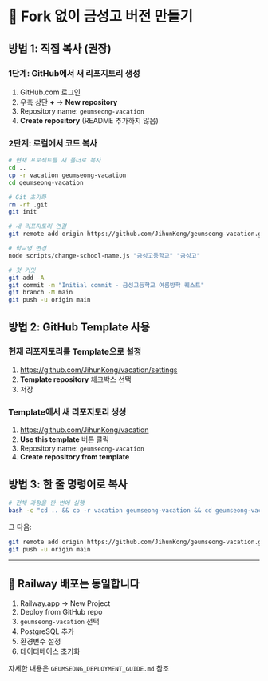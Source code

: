 # 🎯 Fork 없이 금성고 버전 만들기

## 방법 1: 직접 복사 (권장)

### 1단계: GitHub에서 새 리포지토리 생성
1. GitHub.com 로그인
2. 우측 상단 **+** → **New repository**
3. Repository name: `geumseong-vacation`
4. **Create repository** (README 추가하지 않음)

### 2단계: 로컬에서 코드 복사
```bash
# 현재 프로젝트를 새 폴더로 복사
cd ..
cp -r vacation geumseong-vacation
cd geumseong-vacation

# Git 초기화
rm -rf .git
git init

# 새 리포지토리 연결
git remote add origin https://github.com/JihunKong/geumseong-vacation.git

# 학교명 변경
node scripts/change-school-name.js "금성고등학교" "금성고"

# 첫 커밋
git add -A
git commit -m "Initial commit - 금성고등학교 여름방학 퀘스트"
git branch -M main
git push -u origin main
```

## 방법 2: GitHub Template 사용

### 현재 리포지토리를 Template으로 설정
1. https://github.com/JihunKong/vacation/settings
2. **Template repository** 체크박스 선택
3. 저장

### Template에서 새 리포지토리 생성
1. https://github.com/JihunKong/vacation
2. **Use this template** 버튼 클릭
3. Repository name: `geumseong-vacation`
4. **Create repository from template**

## 방법 3: 한 줄 명령어로 복사

```bash
# 전체 과정을 한 번에 실행
bash -c "cd .. && cp -r vacation geumseong-vacation && cd geumseong-vacation && rm -rf .git && git init && node scripts/change-school-name.js '금성고등학교' '금성고' && git add -A && git commit -m 'Initial commit - 금성고등학교' && echo '✅ 완료! 이제 GitHub에 push하세요'"
```

그 다음:
```bash
git remote add origin https://github.com/JihunKong/geumseong-vacation.git
git push -u origin main
```

---

## 🚀 Railway 배포는 동일합니다

1. Railway.app → New Project
2. Deploy from GitHub repo
3. `geumseong-vacation` 선택
4. PostgreSQL 추가
5. 환경변수 설정
6. 데이터베이스 초기화

자세한 내용은 `GEUMSEONG_DEPLOYMENT_GUIDE.md` 참조